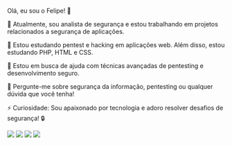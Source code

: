 

Olá, eu sou o Felipe! 👋

🔭 Atualmente, sou analista de segurança e estou trabalhando em projetos relacionados a segurança de aplicações.

🌱 Estou estudando pentest e hacking em aplicações web. Além disso, estou estudando PHP, HTML e CSS.

🤔 Estou em busca de ajuda com técnicas avançadas de pentesting e desenvolvimento seguro.

💬 Pergunte-me sobre segurança da informação, pentesting ou qualquer dúvida que você tenha!

⚡ Curiosidade: Sou apaixonado por tecnologia e adoro resolver desafios de segurança! 🔒

  <a href="https://www.instagram.com/felipecavalcante.ti" target="_blank"><img src="https://img.shields.io/badge/-Instagram-%23E4405F?style=for-the-badge&logo=instagram&logoColor=white" target="_blank"></a>
  <a href = "mailto:felipecs20221@gmail.com"><img src="https://img.shields.io/badge/-Gmail-%23333?style=for-the-badge&logo=gmail&logoColor=white" target="_blank"></a>
  <a href="https://www.linkedin.com/in/filipe-cavalcante-cybersecurity-analist/" target="_blank"><img src="https://img.shields.io/badge/-LinkedIn-%230077B5?style=for-the-badge&logo=linkedin&logoColor=white" target="_blank"></a> 
  <a href="https://medium.com/@felipecs20221" target="_blank"><img src="https://img.shields.io/badge/-Medium-%23000000?style=for-the-badge&logo=medium&logoColor=white" target="_blank"></a>

